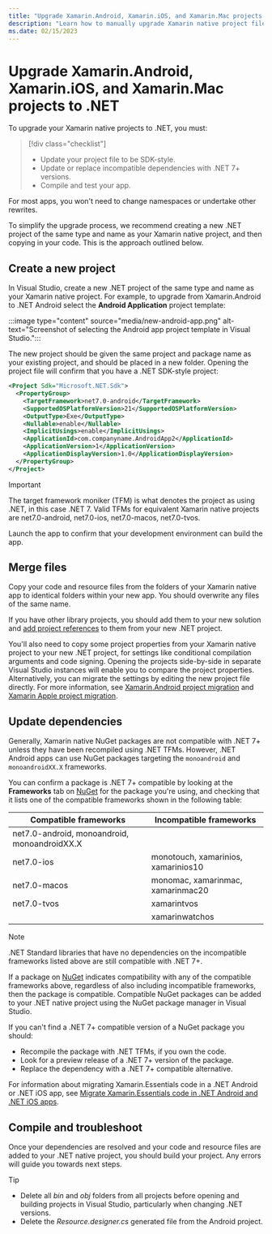 ```yaml
---
title: "Upgrade Xamarin.Android, Xamarin.iOS, and Xamarin.Mac projects to .NET"
description: "Learn how to manually upgrade Xamarin native project files to .NET."
ms.date: 02/15/2023
---
```


# Upgrade Xamarin.Android, Xamarin.iOS, and Xamarin.Mac projects to .NET

To upgrade your Xamarin native projects to .NET, you must:

> [!div class="checklist"]
>
> - Update your project file to be SDK-style.
> - Update or replace incompatible dependencies with .NET 7+ versions.
> - Compile and test your app.

For most apps, you won't need to change namespaces or undertake other rewrites.

To simplify the upgrade process, we recommend creating a new .NET project of the same type and name as your Xamarin native project, and then copying in your code. This is the approach outlined below.

## Create a new project

In Visual Studio, create a new .NET project of the same type and name as your Xamarin native project. For example, to upgrade from Xamarin.Android to .NET Android select the **Android Application** project template:

:::image type="content" source="media/new-android-app.png" alt-text="Screenshot of selecting the Android app project template in Visual Studio.":::

The new project should be given the same project and package name as your existing project, and should be placed in a new folder. Opening the project file will confirm that you have a .NET SDK-style project:

```xml
<Project Sdk="Microsoft.NET.Sdk">
  <PropertyGroup>
    <TargetFramework>net7.0-android</TargetFramework>
    <SupportedOSPlatformVersion>21</SupportedOSPlatformVersion>
    <OutputType>Exe</OutputType>
    <Nullable>enable</Nullable>
    <ImplicitUsings>enable</ImplicitUsings>
    <ApplicationId>com.companyname.AndroidApp2</ApplicationId>
    <ApplicationVersion>1</ApplicationVersion>
    <ApplicationDisplayVersion>1.0</ApplicationDisplayVersion>
  </PropertyGroup>
</Project>
```

> [!IMPORTANT]
> The target framework moniker (TFM) is what denotes the project as using .NET, in this case .NET 7. Valid TFMs for equivalent Xamarin native projects are net7.0-android, net7.0-ios, net7.0-macos, net7.0-tvos.

Launch the app to confirm that your development environment can build the app.

## Merge files

Copy your code and resource files from the folders of your Xamarin native app to identical folders within your new app. You should overwrite any files of the same name.

If you have other library projects, you should add them to your new solution and [add project references](/visualstudio/ide/managing-references-in-a-project) to them from your new .NET project.

You'll also need to copy some project properties from your Xamarin native project to your new .NET project, for settings like conditional compilation arguments and code signing. Opening the projects side-by-side in separate Visual Studio instances will enable you to compare the project properties. Alternatively, you can migrate the settings by editing the new project file directly. For more information, see [Xamarin.Android project migration](android-projects.md) and [Xamarin Apple project migration](apple-projects.md).

## Update dependencies

Generally, Xamarin native NuGet packages are not compatible with .NET 7+ unless they have been recompiled using .NET TFMs. However, .NET Android apps can use NuGet packages targeting the `monoandroid` and `monoandroidXX.X` frameworks.

You can confirm a package is .NET 7+ compatible by looking at the **Frameworks** tab on [NuGet](https://nuget.org) for the package you're using, and checking that it lists one of the compatible frameworks shown in the following table:

| Compatible frameworks | Incompatible frameworks |
| --- | --- |
| net7.0-android, monoandroid, monoandroidXX.X | |
| net7.0-ios | monotouch, xamarinios, xamarinios10 |
| net7.0-macos | monomac, xamarinmac, xamarinmac20 |
| net7.0-tvos | xamarintvos |
| | xamarinwatchos |

> [!NOTE]
> .NET Standard libraries that have no dependencies on the incompatible frameworks listed above are still compatible with .NET 7+.

If a package on [NuGet](https://nuget.org) indicates compatibility with any of the compatible frameworks above, regardless of also including incompatible frameworks, then the package is compatible. Compatible NuGet packages can be added to your .NET native project using the NuGet package manager in Visual Studio.

If you can't find a .NET 7+ compatible version of a NuGet package you should:

- Recompile the package with .NET TFMs, if you own the code.
- Look for a preview release of a .NET 7+ version of the package.
- Replace the dependency with a .NET 7+ compatible alternative.

For information about migrating Xamarin.Essentials code in a .NET Android or .NET iOS app, see [Migrate Xamarin.Essentials code in .NET Android and .NET iOS apps](native-essentials.md).

## Compile and troubleshoot

Once your dependencies are resolved and your code and resource files are added to your .NET native project, you should build your project. Any errors will guide you towards next steps.

<!-- markdownlint-disable MD032 -->
> [!TIP]
> - Delete all *bin* and *obj* folders from all projects before opening and building projects in Visual Studio, particularly when changing .NET versions.
> - Delete the *Resource.designer.cs* generated file from the Android project.
<!-- markdownlint-enable MD032 -->
